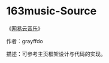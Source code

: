 # 163music-Source

《[网易云音乐](http://community.apicloud.com/bbs/forum.php?mod=viewthread&tid=910&extra=page%3D1)》

作者：grayffdo

描述：可参考主页框架设计与代码的实现。
